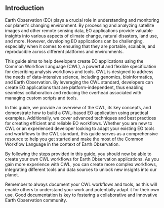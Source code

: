 ## Introduction

Earth Observation (EO) plays a crucial role in understanding and monitoring our planet's changing environment. By processing and analyzing satellite images and other remote sensing data, EO applications provide valuable insights into various aspects of climate change, natural disasters, land use, and more. However, developing EO applications can be challenging, especially when it comes to ensuring that they are portable, scalable, and reproducible across different platforms and environments.

This guide aims to help developers create EO applications using the Common Workflow Language (CWL), a powerful and flexible specification for describing analysis workflows and tools. CWL is designed to address the needs of data-intensive science, including genomics, bioinformatics, and Earth Observation. By leveraging the CWL standard, developers can create EO applications that are platform-independent, thus enabling seamless collaboration and reducing the overhead associated with managing custom scripts and tools.

In this guide, we provide an overview of the CWL, its key concepts, and demonstrate how to build a CWL-based EO application using practical examples. Additionally, we cover advanced techniques and best practices for creating efficient and reliable EO workflows. Whether you are new to CWL or an experienced developer looking to adapt your existing EO tools and workflows to the CWL standard, this guide serves as a comprehensive resource to help you get started and make the most of the Common Workflow Language in the context of Earth Observation.

By following the steps provided in this guide, you should now be able to create your own CWL workflows for Earth Observation applications. As you gain more experience with CWL, you can create more complex workflows, integrating different tools and data sources to unlock new insights into our planet.

Remember to always document your CWL workflows and tools, as this will enable others to understand your work and potentially adapt it for their own use. Good documentation is key to fostering a collaborative and innovative Earth Observation community.
